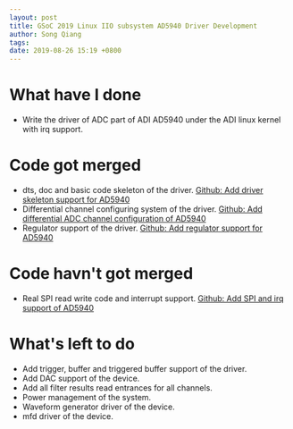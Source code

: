 ```yaml
---
layout: post
title: GSoC 2019 Linux IIO subsystem AD5940 Driver Development
author: Song Qiang
tags:
date: 2019-08-26 15:19 +0800
---
```


# What have I done

* Write the driver of ADC part of ADI AD5940 under the ADI linux kernel with irq support.

# Code got merged

* dts, doc and basic code skeleton of the driver. [Github: Add driver skeleton support for AD5940](https://github.com/analogdevicesinc/linux/pull/427)
* Differential channel configuring system of the driver. [Github: Add differential ADC channel configuration of AD5940](https://github.com/analogdevicesinc/linux/pull/438/commits/0b1fb3affd74bed6b6143b3b46f8d46ad4c158ec)
* Regulator support of the driver. [Github: Add regulator support for AD5940](https://github.com/analogdevicesinc/linux/pull/438/commits/ffd2ef4676efb53405d0a4825b879554b8d82b6d)

# Code havn't got merged

* Real SPI read write code and interrupt support. [Github: Add SPI and irq support of AD5940](https://github.com/analogdevicesinc/linux/pull/515/commits/ab94a2b42b9109cbf6ecec5629fb99847281df33)

# What's left to do

* Add trigger, buffer and triggered buffer support of the driver.
* Add DAC support of the device.
* Add all filter results read entrances for all channels.
* Power management of the system.
* Waveform generator driver of the device.
* mfd driver of the device.